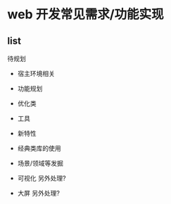 # web 开发常见需求/功能实现

## list

待规划

- 宿主环境相关
- 功能规划
- 优化类
- 工具
- 新特性
- 经典类库的使用


- 场景/领域等发掘

- 可视化 另外处理?
- 大屏 另外处理?